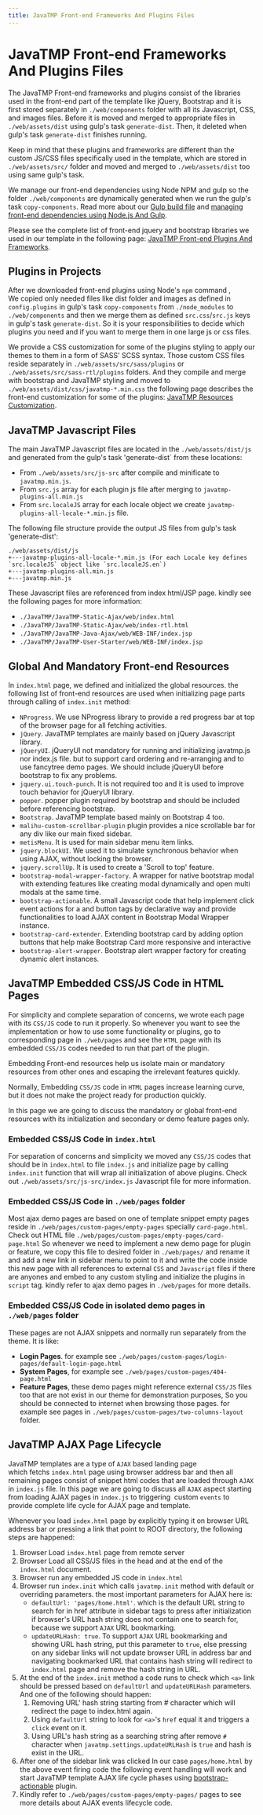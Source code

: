 ```yaml
---
title: JavaTMP Front-end Frameworks And Plugins Files
---
```

# JavaTMP Front-end Frameworks And Plugins Files
The JavaTMP Front-end frameworks and plugins consist of the libraries used in the front-end part of the template like jQuery,
Bootstrap and it is first stored separately in `./web/components` folder with all its Javascript, CSS, and images files.
Before it is moved and merged to appropriate files in `./web/assets/dist` using gulp's task `generate-dist`.
Then, it deleted when gulp's task `generate-dist` finishes running.

Keep in mind that these plugins and frameworks are different than the custom JS/CSS files specifically used in the template,
which are stored in `./web/assets/src/` folder and moved and merged to `./web/assets/dist` too using same gulp's task.

We manage our front-end dependencies using Node NPM and gulp so the folder `./web/components`
are dynamically generated when we run the gulp's task `copy-components`.
Read more about our [Gulp build file](/pages/gulp-build-file) and
[managing front-end dependencies using Node.js And Gulp](/pages/manage-front-end-dependencies-using-node-js-and-gulp).

Please see the complete list of front-end jquery and bootstrap libraries we used in our template in the following page:
[JavaTMP Front-end Plugins And Frameworks](/pages/javatmp-front-end-plugins-and-frameworks).

## Plugins in Projects
After we downloaded front-end plugins using Node's `npm` command , We copied only needed files like dist folder and images
as defined in `config.plugins` in gulp's task `copy-components` from `./node_modules` to `./web/components`
and then we merge them as defined `src.css`/`src.js` keys in gulp's task `generate-dist`.
So it is your responsibilities to decide which plugins you need and if you want to merge them in one large js or css files.

We provide a CSS customization for some of the plugins styling to apply our themes to them in a form of SASS' SCSS syntax.
Those custom CSS files reside separately in `./web/assets/src/sass/plugins` or `./web/assets/src/sass-rtl/plugins` folders.
And they compile and merge with bootstrap and JavaTMP styling and moved to `./web/assets/dist/css/javatmp-*.min.css`
the following page describes the front-end customization for some of the plugins:
[JavaTMP Resources Customization](/pages/javatmp-frontend-resources-customization).

## JavaTMP Javascript Files
The main JavaTMP Javascript files are located in the `./web/assets/dist/js`
and generated from the gulp's task 'generate-dist` from these locations:
- From `./web/assets/src/js-src` after compile and minificate to `javatmp.min.js`.
- From `src.js` array for each plugin js file after merging to `javatmp-plugins-all.min.js`
- From `src.localeJS` array for each locale object we create `javatmp-plugins-all-locale-*.min.js` file.

The following file structure provide the output JS files from gulp's task 'generate-dist':
```
./web/assets/dist/js
+---javatmp-plugins-all-locale-*.min.js (For each Locale key defines `src.localeJS` object like `src.localeJS.en`)
+---javatmp-plugins-all.min.js
+---javatmp.min.js
```

These Javascript files are referenced from index html/JSP page. kindly see the following pages for more information:
- `./JavaTMP/JavaTMP-Static-Ajax/web/index.html`
- `./JavaTMP/JavaTMP-Static-Ajax/web/index-rtl.html`
- `./JavaTMP/JavaTMP-Java-Ajax/web/WEB-INF/index.jsp`
- `./JavaTMP/JavaTMP-User-Starter/web/WEB-INF/index.jsp`

## Global And Mandatory Front-end Resources
In `index.html` page, we defined and initialized the global resources. the following list of front-end resources
are used when initializing page parts through calling of `index.init` method:
*   `NProgress`. We use NProgress library to provide a red progress bar at top of the browser page for all fetching activities.
*   `jQuery`. JavaTMP templates are mainly based on jQuery Javascript library.
*   `jQueryUI`. jQueryUI not mandatory for running and initializing javatmp.js nor index.js file.
    but to support card ordering and re-arranging and to use fancytree demo pages.
    We should include jQueryUI before bootstrap to fix any problems. 
*   `jquery.ui.touch-punch`. It is not required too and it is used to improve touch behavior for jQueryUI library.
*   `popper`. popper plugin required by bootstrap and should be included before referencing bootstrap.
*   `Bootstrap`. JavaTMP template based mainly on Bootstrap 4 too.
*   `malihu-custom-scrollbar-plugin` plugin provides a nice scrollable bar for any div like our main fixed sidebar.  
*   `metisMenu`. It is used for main sidebar menu item links.
*   `jquery.blockUI`. We used it to simulate synchronous behavior when using AJAX, without locking the browser.
*   `jquery.scrollUp`. It is used to create a 'Scroll to top' feature.
*   `bootstrap-modal-wrapper-factory`. A wrapper for native bootstrap modal with extending features like creating modal dynamically and open multi modals at the same time.
*   `bootstrap-actionable`. A small Javascript code that help implement click event actions for a and button tags by declarative way and provide functionalities to load AJAX content in Bootstrap Modal Wrapper instance.
*   `bootstrap-card-extender`. Extending bootstrap card by adding option buttons that help make Bootstrap Card more responsive and interactive
*   `bootstrap-alert-wrapper`. Bootstrap alert wrapper factory for creating dynamic alert instances.

## JavaTMP Embedded CSS/JS Code in HTML Pages
For simplicity and complete separation of concerns, we wrote each page with its `CSS/JS` code to run it properly.
So whenever you want to see the implementation or how to use some functionality or plugins, go to corresponding page
in `./web/pages` and see the `HTML` page with its embedded `CSS/JS` codes needed to run that part of the plugin.

Embedding Front-end resources help us isolate main or mandatory resources from other ones and escaping the irrelevant features quickly.

Normally, Embedding `CSS/JS` code in `HTML` pages increase learning curve,
but it does not make the project ready for production quickly.

In this page we are going to discuss the mandatory or global front-end resources with its initialization
and secondary or demo feature pages only.

### Embedded CSS/JS Code in `index.html`
For separation of concerns and simplicity we moved any `CSS/JS` codes that should be in `index.html` to file `index.js`
and initialize page by calling `index.init` function that will wrap all initialization of above plugins.
Check out `./web/assets/src/js-src/index.js` Javascript file for more information.

### Embedded CSS/JS Code in `./web/pages` folder
Most ajax demo pages are based on one of template snippet empty pages reside in `./web/pages/custom-pages/empty-pages`
specially `card-page.html`. Check out HTML file `./web/pages/custom-pages/empty-pages/card-page.html`
So whenever we need to implement a new demo page for plugin or feature, we copy this file to desired folder
in `./web/pages/` and rename it and add a new link in sidebar menu to point to it and write the code inside this new page
with all references to external `CSS` and `Javascript` files if there are anyones and embed to any custom styling
and initialize the plugins in `script` tag. kindly refer to ajax demo pages in `./web/pages` for more details.

### Embedded CSS/JS Code in isolated demo pages in `./web/pages` folder
These pages are not AJAX snippets and normally run separately from the theme. It is like:
*   **Login Pages**. for example see `./web/pages/custom-pages/login-pages/default-login-page.html`
*   **System Pages**, for example see `./web/pages/custom-pages/404-page.html`
*   **Feature Pages**, these demo pages might reference external `CSS/JS` files too
    that are not exist in our theme for demonstration purposes, So you should be connected to internet when browsing those pages.
    for example see pages in `./web/pages/custom-pages/two-columns-layout` folder.

## JavaTMP AJAX Page Lifecycle
JavaTMP templates are a type of `AJAX` based landing page which fetchs `index.html` page using browser address bar
and then all remaining pages consist of snippet html codes that are loaded through `AJAX` in `index.js` file.
In this page we are going to discuss all `AJAX` aspect starting from loading AJAX pages in `index.js` to triggering 
custom `events` to provide complete life cycle for AJAX page and template.

Whenever you load `index.html` page by explicitly typing it on browser URL address bar or pressing
a link that point to ROOT directory, the following steps are happened:
1.  Browser Load `index.html` page from remote server
2.  Browser Load all CSS/JS files in the head and at the end of the `index.html` document.
3.  Browser run any embedded JS code in `index.html`
4.  Browser run `index.init` which calls `javatmp.init` method with default or overriding parameters.
    the most important parameters for AJAX here is:
    *   `defaultUrl: 'pages/home.html'`. which is the default URL string to search for in href attribute in sidebar <a> tags
        to press after initialization if browser's URL hash string does not contain one to search for,
        because we support `AJAX` URL bookmarking.
    *   `updateURLHash: true`. To support `AJAX` URL bookmarking and showing URL hash string, put this parameter to `true`,
        else pressing on any sidebar links will not update browser URL in address bar and navigating bookmarked URL
        that contains hash string will redirect to `index.html` page and remove the hash string in URL.  
5.  At the end of the `index.init` method a code runs to check which `<a>` link should be pressed
    based on `defaultUrl` and `updateURLHash` parameters. And one of the following should happen:  
    1.  Removing URL' hash string starting from # character which will redirect the page to index.html again.
    2.  Using `defaultUrl` string to look for `<a>`'s `href` equal it and triggers a `click` event on it.
    3.  Using URL's hash string as a searching string after remove `#` character when `javatmp.settings.updateURLHash` is `true`
        and hash is exist in the URL.
6.  After one of the sidebar <a> link was clicked In our case `pages/home.html` by the above event firing code the following
    event handling will work and start JavaTMP template AJAX life cycle phases using
    [bootstrap-actionable](https://github.com/JavaTMP/bootstrap-actionable/blob/master/js/bootstrap-actionable.js) plugin.
7. Kindly refer to `./web/pages/custom-pages/empty-pages/` pages to see more details about AJAX events lifecycle code.
